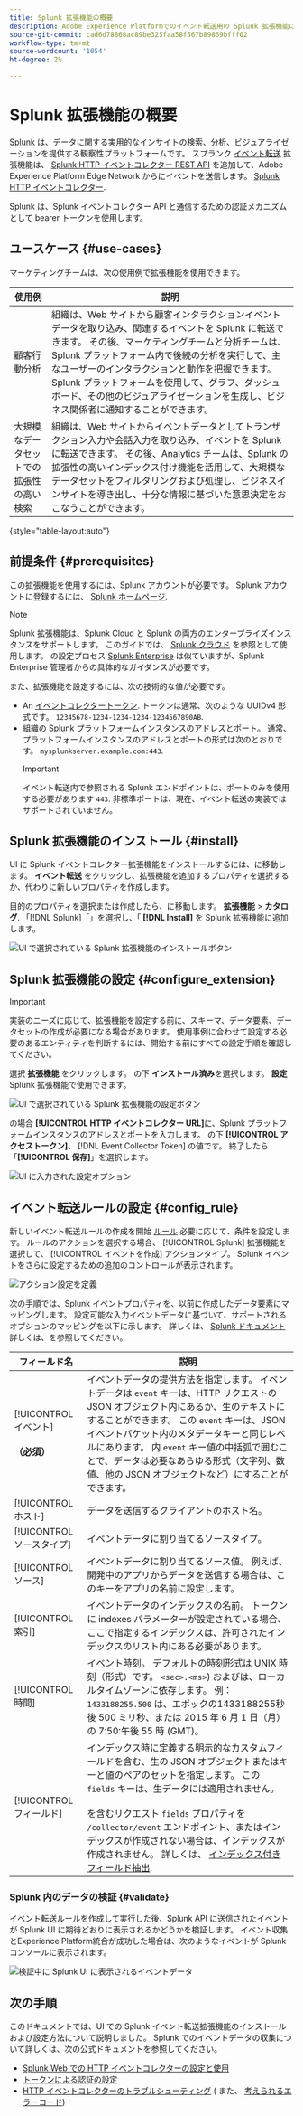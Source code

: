 ```yaml
---
title: Splunk 拡張機能の概要
description: Adobe Experience Platformでのイベント転送用の Splunk 拡張機能について説明します。
source-git-commit: cad6d78868ac89be325faa58f567b89869bfff02
workflow-type: tm+mt
source-wordcount: '1054'
ht-degree: 2%

---
```


# Splunk 拡張機能の概要

[Splunk](https://www.splunk.com) は、データに関する実用的なインサイトの検索、分析、ビジュアライゼーションを提供する観察性プラットフォームです。 スプランク [イベント転送](../../../ui/event-forwarding/overview.md) 拡張機能は、 [Splunk HTTP イベントコレクター REST API](https://docs.splunk.com/Documentation/Splunk/8.2.5/Data/HECRESTendpoints) を追加して、Adobe Experience Platform Edge Network からにイベントを送信します。 [Splunk HTTP イベントコレクター](https://docs.splunk.com/Documentation/Splunk/8.2.5/Data/UsetheHTTPEventCollector).

Splunk は、Splunk イベントコレクター API と通信するための認証メカニズムとして bearer トークンを使用します。

## ユースケース {#use-cases}

マーケティングチームは、次の使用例で拡張機能を使用できます。

| 使用例 | 説明 |
| --- | --- |
| 顧客行動分析 | 組織は、Web サイトから顧客インタラクションイベントデータを取り込み、関連するイベントを Splunk に転送できます。 その後、マーケティングチームと分析チームは、Splunk プラットフォーム内で後続の分析を実行して、主なユーザーのインタラクションと動作を把握できます。 Splunk プラットフォームを使用して、グラフ、ダッシュボード、その他のビジュアライゼーションを生成し、ビジネス関係者に通知することができます。 |
| 大規模なデータセットでの拡張性の高い検索 | 組織は、Web サイトからイベントデータとしてトランザクション入力や会話入力を取り込み、イベントを Splunk に転送できます。 その後、Analytics チームは、Splunk の拡張性の高いインデックス付け機能を活用して、大規模なデータセットをフィルタリングおよび処理し、ビジネスインサイトを導き出し、十分な情報に基づいた意思決定をおこなうことができます。 |

{style=&quot;table-layout:auto&quot;}

## 前提条件 {#prerequisites}

この拡張機能を使用するには、Splunk アカウントが必要です。 Splunk アカウントに登録するには、 [Splunk ホームページ](https://www.splunk.com/page/sign_up).

>[!NOTE]
>
> Splunk 拡張機能は、Splunk Cloud と Splunk の両方のエンタープライズインスタンスをサポートします。 このガイドでは、 [Splunk クラウド](https://www.splunk.com/en_us/products/splunk-cloud-platform.html) を参照として使用します。 の設定プロセス [Splunk Enterprise](https://www.splunk.com/en_us/products/splunk-enterprise.html) は似ていますが、Splunk Enterprise 管理者からの具体的なガイダンスが必要です。

また、拡張機能を設定するには、次の技術的な値が必要です。

* An [イベントコレクタートークン](https://docs.splunk.com/Documentation/Splunk/8.2.5/Data/UsetheHTTPEventCollector#Create_an_Event_Collector_token_on_Splunk_Cloud_Platform). トークンは通常、次のような UUIDv4 形式です。 `12345678-1234-1234-1234-1234567890AB`.
* 組織の Splunk プラットフォームインスタンスのアドレスとポート。 通常、プラットフォームインスタンスのアドレスとポートの形式は次のとおりです。 `mysplunkserver.example.com:443`.
   >[!IMPORTANT]
   >
   > イベント転送内で参照される Splunk エンドポイントは、ポートのみを使用する必要があります `443`. 非標準ポートは、現在、イベント転送の実装ではサポートされていません。

## Splunk 拡張機能のインストール {#install}

UI に Splunk イベントコレクター拡張機能をインストールするには、に移動します。 **イベント転送** をクリックし、拡張機能を追加するプロパティを選択するか、代わりに新しいプロパティを作成します。

目的のプロパティを選択または作成したら、に移動します。 **拡張機能** > **カタログ**. 「[!DNL Splunk]「」を選択し、「 **[!DNL Install]** を Splunk 拡張機能に追加します。

![UI で選択されている Splunk 拡張機能のインストールボタン](../../../images/extensions/splunk/install.png)

## Splunk 拡張機能の設定 {#configure_extension}

>[!IMPORTANT]
>
>実装のニーズに応じて、拡張機能を設定する前に、スキーマ、データ要素、データセットの作成が必要になる場合があります。 使用事例に合わせて設定する必要のあるエンティティを判断するには、開始する前にすべての設定手順を確認してください。

選択 **拡張機能** をクリックします。 の下 **インストール済み**&#x200B;を選択します。 **設定** Splunk 拡張機能で使用できます。

![UI で選択されている Splunk 拡張機能の設定ボタン](../../../images/extensions/splunk/configure.png)

の場合 **[!UICONTROL HTTP イベントコレクター URL]**&#x200B;に、Splunk プラットフォームインスタンスのアドレスとポートを入力します。 の下 **[!UICONTROL アクセストークン]**、 [!DNL Event Collector Token] の値です。 終了したら「**[!UICONTROL 保存]**」を選択します。

![UI に入力された設定オプション](../../../images/extensions/splunk/input.png)

## イベント転送ルールの設定 {#config_rule}

新しいイベント転送ルールの作成を開始 [ルール](../../../ui/managing-resources/rules.md) 必要に応じて、条件を設定します。 ルールのアクションを選択する場合、 [!UICONTROL Splunk] 拡張機能を選択して、 [!UICONTROL イベントを作成] アクションタイプ。 Splunk イベントをさらに設定するための追加のコントロールが表示されます。

![アクション設定を定義](../../../images/extensions/splunk/action-configurations.png)

次の手順では、Splunk イベントプロパティを、以前に作成したデータ要素にマッピングします。 設定可能な入力イベントデータに基づいて、サポートされるオプションのマッピングを以下に示します。 詳しくは、 [Splunk ドキュメント](https://docs.splunk.com/Documentation/Splunk/8.2.5/Data/FormateventsforHTTPEventCollector#Event_metadata) 詳しくは、を参照してください。

| フィールド名 | 説明 |
| --- | --- |
| [!UICONTROL イベント&#x200B;]<br><br>**（必須）** | イベントデータの提供方法を指定します。 イベントデータは `event` キーは、HTTP リクエストの JSON オブジェクト内にあるか、生のテキストにすることができます。 この `event` キーは、JSON イベントパケット内のメタデータキーと同じレベルにあります。 内 `event` キー値の中括弧で囲むことで、データは必要なあらゆる形式（文字列、数値、他の JSON オブジェクトなど）にすることができます。 |
| [!UICONTROL ホスト] | データを送信するクライアントのホスト名。 |
| [!UICONTROL ソースタイプ] | イベントデータに割り当てるソースタイプ。 |
| [!UICONTROL ソース] | イベントデータに割り当てるソース値。 例えば、開発中のアプリからデータを送信する場合は、このキーをアプリの名前に設定します。 |
| [!UICONTROL 索引] | イベントデータのインデックスの名前。 トークンに indexes パラメーターが設定されている場合、ここで指定するインデックスは、許可されたインデックスのリスト内にある必要があります。 |
| [!UICONTROL 時間] | イベント時刻。 デフォルトの時刻形式は UNIX 時刻（形式）です。 `<sec>.<ms>`) およびは、ローカルタイムゾーンに依存します。 例： `1433188255.500` は、エポックの1433188255秒後 500 ミリ秒、または 2015 年 6 月 1 日（月）の 7:50:午後 55 時 (GMT)。 |
| [!UICONTROL フィールド] | インデックス時に定義する明示的なカスタムフィールドを含む、生の JSON オブジェクトまたはキーと値のペアのセットを指定します。  この `fields` キーは、生データには適用されません。<br><br>を含むリクエスト `fields` プロパティを `/collector/event` エンドポイント、またはインデックスが作成されない場合は、インデックスが作成されません。 詳しくは、 [インデックス付きフィールド抽出](https://docs.splunk.com/Documentation/Splunk/8.2.5/Data/IFXandHEC). |

### Splunk 内のデータの検証 {#validate}

イベント転送ルールを作成して実行した後、Splunk API に送信されたイベントが Splunk UI に期待どおりに表示されるかどうかを検証します。 イベント収集とExperience Platform統合が成功した場合は、次のようなイベントが Splunk コンソールに表示されます。

![検証中に Splunk UI に表示されるイベントデータ](../../../images/extensions/splunk/splunk-data.png)

## 次の手順

このドキュメントでは、UI での Splunk イベント転送拡張機能のインストールおよび設定方法について説明しました。 Splunk でのイベントデータの収集について詳しくは、次の公式ドキュメントを参照してください。

* [Splunk Web での HTTP イベントコレクターの設定と使用 ](https://docs.splunk.com/Documentation/Splunk/8.2.5/Data/UsetheHTTPEventCollector)
* [トークンによる認証の設定](https://docs.splunk.com/Documentation/Splunk/8.2.5/Security/Setupauthenticationwithtokens#Prerequisites_for_activating_tokens)
* [HTTP イベントコレクターのトラブルシューティング](https://docs.splunk.com/Documentation/Splunk/8.2.5/Data/TroubleshootHTTPEventCollector) ( また、 [考えられるエラーコード](https://docs.splunk.com/Documentation/Splunk/8.2.5/Data/TroubleshootHTTPEventCollector#Possible_error_codes))
